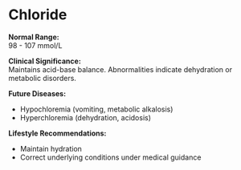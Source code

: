 # Chloride

**Normal Range:**  
98 - 107 mmol/L

**Clinical Significance:**  
Maintains acid-base balance. Abnormalities indicate dehydration or metabolic disorders.

**Future Diseases:**  
- Hypochloremia (vomiting, metabolic alkalosis)  
- Hyperchloremia (dehydration, acidosis)

**Lifestyle Recommendations:**  
- Maintain hydration  
- Correct underlying conditions under medical guidance
